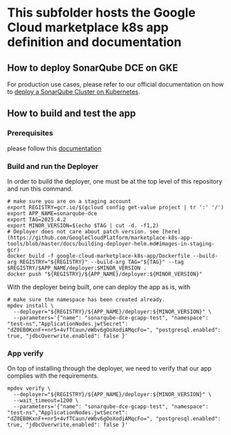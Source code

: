 # This subfolder hosts the Google Cloud marketplace k8s app definition and documentation

## How to deploy SonarQube DCE on GKE

For production use cases, please refer to our official documentation
on how to [deploy a SonarQube Cluster on Kubernetes](https://docs.sonarsource.com/sonarqube/latest/setup-and-upgrade/deploy-on-kubernetes/cluster/).

## How to build and test the app

### Prerequisites

please follow this [documentation](https://github.com/GoogleCloudPlatform/marketplace-k8s-app-tools/blob/master/docs/tool-prerequisites.md)

### Build and run the Deployer

In order to build the deployer, one must be at the top level of this repository
and run this command.

```shell
# make sure you are on a staging account
export REGISTRY=gcr.io/$(gcloud config get-value project | tr ':' '/')
export APP_NAME=sonarqube-dce
export TAG=2025.4.2
export MINOR_VERSION=$(echo $TAG | cut -d. -f1,2)
# Deployer does not care about patch version. see [here](https://github.com/GoogleCloudPlatform/marketplace-k8s-app-tools/blob/master/docs/building-deployer-helm.md#images-in-staging-gcr)
docker build -f google-cloud-marketplace-k8s-app/Dockerfile --build-arg REGISTRY="${REGISTRY}" --build-arg TAG="${TAG}" --tag $REGISTRY/$APP_NAME/deployer:$MINOR_VERSION .
docker push "${REGISTRY}/${APP_NAME}/deployer:${MINOR_VERSION}"
```

With the deployer being built, one can deploy the app as is, with

```shell
# make sure the namespace has been created already.
mpdev install \
  --deployer="${REGISTRY}/${APP_NAME}/deployer:${MINOR_VERSION}" \
  --parameters='{"name": "sonarqube-dce-gcapp-test", "namespace": "test-ns","ApplicationNodes.jwtSecret": "dZ0EB0KxnF++nr5+4vfTCaun/eWbv6gOoXodiAMqcFo=", "postgresql.enabled": true, "jdbcOverwrite.enabled": false }'
```

### App verify

On top of installing through the deployer, we need to verify that our app
complies with the requirements.

```shell
mpdev verify \
  --deployer="${REGISTRY}/${APP_NAME}/deployer:${MINOR_VERSION}" \
  --wait_timeout=1200 \
  --parameters='{"name": "sonarqube-dce-gcapp-test", "namespace": "test-ns","ApplicationNodes.jwtSecret": "dZ0EB0KxnF++nr5+4vfTCaun/eWbv6gOoXodiAMqcFo=", "postgresql.enabled": true, "jdbcOverwrite.enabled": false }'
```
